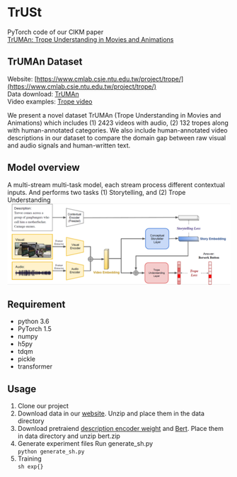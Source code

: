 # TrUSt
PyTorch code of our CIKM paper  
[TrUMAn: Trope Understanding in Movies and Animations](https://arxiv.org/abs/2108.04542)
## TrUMAn Dataset
Website: [https://www.cmlab.csie.ntu.edu.tw/project/trope/](https://www.cmlab.csie.ntu.edu.tw/project/trope/)  
Data download: [TrUMAn](https://www.cmlab.csie.ntu.edu.tw/project/trope/#data)  
Video examples: [Trope video](https://www.cmlab.csie.ntu.edu.tw/project/trope/#explore)

We present a novel dataset TrUMAn (Trope Understanding in Movies and Animations) which includes (1) 2423 videos with audio, (2) 132 tropes along with human-annotated categories. We also include human-annotated video descriptions in our dataset to compare the domain gap between raw visual and audio signals and human-written text.
## Model overview
A multi-stream multi-task model, each stream process different contextual inputs. And performs two tasks (1) Storytelling, and (2) Trope Understanding
![image](https://github.com/pwshen/TrUSt/blob/main/imgs/model.png)
## Requirement
* python 3.6  
* PyTorch 1.5  
* numpy  
* h5py  
* tdqm  
* pickle  
* transformer
## Usage
1. Clone our project
2. Download data in our [website](https://www.cmlab.csie.ntu.edu.tw/project/trope/#data). Unzip and place them in the data directory
3. Download pretraiend [description encoder weight](https://drive.google.com/file/d/1sz2qqjOsehCSIz6u8lMBqHmRpdNW7TTk/view?usp=sharing) and [Bert](https://drive.google.com/file/d/1qUEph2BtVSpHC-prqRtrvMU212g0qQyP/view?usp=sharing). Place them in data directory and unzip bert.zip
4. Generate experiment files
   Run generate_sh.py  
   ``` python generate_sh.py ```
5. Training  
   ``` sh exp{} ```
